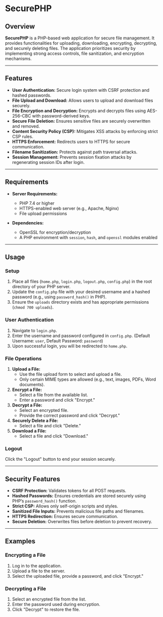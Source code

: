 # SecurePHP

## Overview
**SecurePHP** is a PHP-based web application for secure file management. It provides functionalities for uploading, downloading, encrypting, decrypting, and securely deleting files. The application prioritizes security by implementing strong access controls, file sanitization, and encryption mechanisms.

---

## Features
- **User Authentication:** Secure login system with CSRF protection and hashed passwords.
- **File Upload and Download:** Allows users to upload and download files securely.
- **File Encryption and Decryption:** Encrypts and decrypts files using AES-256-CBC with password-derived keys.
- **Secure File Deletion:** Ensures sensitive files are securely overwritten and removed.
- **Content Security Policy (CSP):** Mitigates XSS attacks by enforcing strict CSP rules.
- **HTTPS Enforcement:** Redirects users to HTTPS for secure communication.
- **Filename Sanitization:** Protects against path traversal attacks.
- **Session Management:** Prevents session fixation attacks by regenerating session IDs after login.

---

## Requirements
- **Server Requirements:**
  - PHP 7.4 or higher
  - HTTPS-enabled web server (e.g., Apache, Nginx)
  - File upload permissions

- **Dependencies:**
  - OpenSSL for encryption/decryption
  - A PHP environment with `session`, `hash`, and `openssl` modules enabled

---

## Usage
### Setup
1. Place all files (`home.php`, `login.php`, `logout.php`, `config.php`) in the root directory of your PHP server.
2. Update the `config.php` file with your desired username and a hashed password (e.g., using `password_hash()` in PHP).
3. Ensure the `uploads` directory exists and has appropriate permissions (`chmod 700 uploads`).

### User Authentication
1. Navigate to `login.php`.
2. Enter the username and password configured in `config.php`. (Default Username: `user`, Default Password: `password`)
3. Upon successful login, you will be redirected to `home.php`.

### File Operations
1. **Upload a File:**
   - Use the file upload form to select and upload a file.
   - Only certain MIME types are allowed (e.g., text, images, PDFs, Word documents).
2. **Encrypt a File:**
   - Select a file from the available list.
   - Enter a password and click "Encrypt."
3. **Decrypt a File:**
   - Select an encrypted file.
   - Provide the correct password and click "Decrypt."
4. **Securely Delete a File:**
   - Select a file and click "Delete."
5. **Download a File:**
   - Select a file and click "Download."

### Logout
Click the "Logout" button to end your session securely.

---

## Security Features
- **CSRF Protection:** Validates tokens for all POST requests.
- **Hashed Passwords:** Ensures credentials are stored securely using PHP’s `password_hash()` function.
- **Strict CSP:** Allows only self-origin scripts and styles.
- **Sanitized File Inputs:** Prevents malicious file paths and filenames.
- **HTTPS Redirection:** Ensures secure communication.
- **Secure Deletion:** Overwrites files before deletion to prevent recovery.

---

## Examples
### Encrypting a File
1. Log in to the application.
2. Upload a file to the server.
3. Select the uploaded file, provide a password, and click "Encrypt."

### Decrypting a File
1. Select an encrypted file from the list.
2. Enter the password used during encryption.
3. Click "Decrypt" to restore the file.
